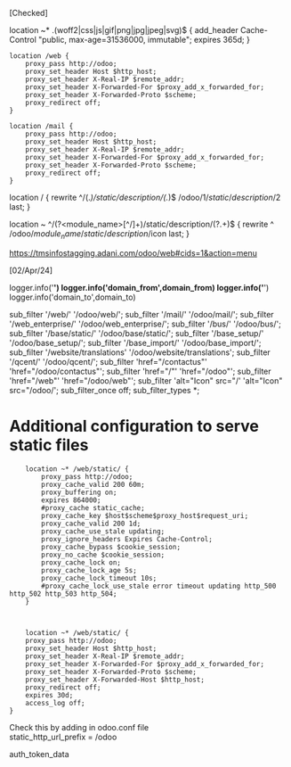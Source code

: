 [Checked]

location ~* \.(woff2|css|js|gif|png|jpg|jpeg|svg)$ {
        add_header Cache-Control "public, max-age=31536000, immutable";
        expires 365d;
    }


    location /web {
        proxy_pass http://odoo;
        proxy_set_header Host $http_host;
        proxy_set_header X-Real-IP $remote_addr;
        proxy_set_header X-Forwarded-For $proxy_add_x_forwarded_for;
        proxy_set_header X-Forwarded-Proto $scheme;
        proxy_redirect off;
    }

    location /mail {
        proxy_pass http://odoo;
        proxy_set_header Host $http_host;
        proxy_set_header X-Real-IP $remote_addr;
        proxy_set_header X-Forwarded-For $proxy_add_x_forwarded_for;
        proxy_set_header X-Forwarded-Proto $scheme;
        proxy_redirect off;
    }
location / {
        rewrite ^/(.*)/static/description/(.*)$ /odoo/$1/static/description/$2 last;
    }




location ~ ^/(?<module_name>[^/]+)/static/description/(?<icon>.+)$ {
        rewrite ^ /odoo/$module_name/static/description/$icon last;
    }

https://tmsinfostagging.adani.com/odoo/web#cids=1&action=menu

[02/Apr/24]

logger.info('**************************************')
logger.info('domain_from',domain_from)
logger.info('**************************************')
logger.info('domain_to',domain_to)



sub_filter '/web/' '/odoo/web/';
sub_filter '/mail/' '/odoo/mail/';
sub_filter '/web_enterprise/' '/odoo/web_enterprise/';
sub_filter '/bus/' '/odoo/bus/';
sub_filter '/base/static/' '/odoo/base/static/';
sub_filter '/base_setup/' '/odoo/base_setup/';
sub_filter '/base_import/' '/odoo/base_import/';
sub_filter '/website/translations' '/odoo/website/translations';
sub_filter '/qcent/' '/odoo/qcent/';
sub_filter 'href="/contactus"' 'href="/odoo/contactus"';
sub_filter 'href="/"' 'href="/odoo"';
sub_filter 'href="/web"' 'href="/odoo/web"';
sub_filter 'alt="Icon" src="/' 'alt="Icon" src="/odoo/';
sub_filter_once off;
sub_filter_types *;




# Additional configuration to serve static files
        location ~* /web/static/ {
            proxy_pass http://odoo;
            proxy_cache_valid 200 60m;
            proxy_buffering on;
            expires 864000;
            #proxy_cache static_cache;
            proxy_cache_key $host$scheme$proxy_host$request_uri;
            proxy_cache_valid 200 1d;
            proxy_cache_use_stale updating;
            proxy_ignore_headers Expires Cache-Control;
            proxy_cache_bypass $cookie_session;
            proxy_no_cache $cookie_session;
            proxy_cache_lock on;
            proxy_cache_lock_age 5s;
            proxy_cache_lock_timeout 10s;
            #proxy_cache_lock_use_stale error timeout updating http_500 http_502 http_503 http_504;
        }



        location ~* /web/static/ {
        proxy_pass http://odoo;
        proxy_set_header Host $http_host;
        proxy_set_header X-Real-IP $remote_addr;
        proxy_set_header X-Forwarded-For $proxy_add_x_forwarded_for;
        proxy_set_header X-Forwarded-Proto $scheme;
        proxy_set_header X-Forwarded-Host $http_host;
        proxy_redirect off;
        expires 30d;
        access_log off;
    }
  Check this by adding in odoo.conf file  
static_http_url_prefix = /odoo


auth_token_data
